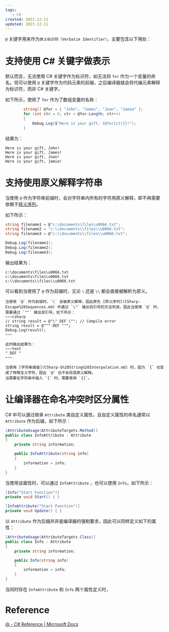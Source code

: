 ```yaml
---
tags:
   - C#
created: 2021-12-11
updated: 2021-12-11
---
```


`@` 关键字用来作为`原义标识符（Verbatim Identifier）`，主要包含以下用处：

# 支持使用 C# 关键字做表示

默认而言，无法使用 C# 关键字作为标识符，如无法将 `for` 作为一个变量的命名。但可以使用 `@` 关键字作为代码元素的前缀，之后编译器就会将代编元素解释为标识符，而非 C# 关键字。

如下所示，使用了 `for` 作为了数组变量的名称：
```csharp
        string[] @for = { "John", "James", "Joan", "Jamie" };
        for (int ctr = 0; ctr < @for.Length; ctr++)
        {
            Debug.Log($"Here is your gift, {@for[ctr]}!");
        }

```

结果为：
```text
Here is your gift, John!
Here is your gift, James!
Here is your gift, Joan!
Here is your gift, Jamie!
```

# 支持使用原义解释字符串

当使用 `@` 作为字符串前缀时，会对字符串内所有的字符用原义解释，即不再需要依赖于[转义序列](CSharp-Escape%20Sequences.md)。

如下所示：
```csharp
string filename1 = @"c:\documents\files\u0066.txt";
string filename2 = "c:\\documents\\files\\u0066.txt";
string filename3 = @"c:\\documents\\files\\u0066.txt";

Debug.Log(filename1);
Debug.Log(filename2);
Debug.Log(filename3);
```

输出结果为：
```text
c:\documents\files\u0066.txt
c:\documents\files\u0066.txt
c:\\documents\\files\\u0066.txt
```

可以看到当使用了 `@` 作为前缀时，无论 `\` 还是 `\\` 都会直接被解析为原义。

```ad-error
当使用 `@` 作为前缀时，`\` 会被原义解释，因此原先 [转义序列](CSharp-Escape%20Sequences.md) 中通过 `\"` 输出双引号的方法失效。因此当使用 `@` 时，需要通过 `""` 输出双引号。如下所示：
~~~csharp
// string result = @"\" DEF \""; // Compile error
string result = @""" DEF """;
Debug.Log(result);
~~~

此时输出结果为：
~~~text
" DEF "
~~~
```

```ad-note
当使用 [字符串插值](CSharp-$%20String%20Interpolation.md) 时，因为 `{` 也变成了特殊含义字符，因此 `@` 也不会将其原义解释。
当需要在字符串中插入 `{` 时，需要使用 `{{`。
```

# 让编译器在命名冲突时区分属性

C# 中可以通过继承 `Attribute` 类自定义属性，且自定义属性的命名通常以 `Attribute` 作为后缀，如下所示：
```csharp
[AttributeUsage(AttributeTargets.Method)]
public class InfoAttribute : Attribute
{
    private string information;

    public InfoAttribute(string info)
    {
        information = info;
    }
}
```

当使用该属性时，可以通过 `InfoAttribute` ，也可以使用 `Info`，如下所示：
```csharp
[Info("Start Function")]
private void Start() { }

[InfoAttribute("Start Function")]
private void Update() { }
```

以 `Attribute` 作为后缀并非是编译器的强制要求，因此可以同样定义如下的属性：
```csharp
[AttributeUsage(AttributeTargets.Class)]
public class Info : Attribute
{
    private string information;

    public Info(string info)
    {
        information = info;
    }
}
```

当同时存在 `InfoAttribute` 和 `Info` 两个属性定义时，


# Reference

[@ - C# Reference | Microsoft Docs](https://docs.microsoft.com/en-us/dotnet/csharp/language-reference/tokens/verbatim)
